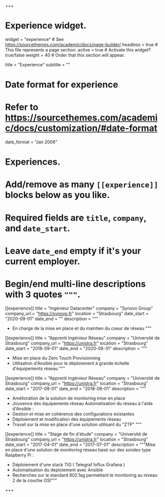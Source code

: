 +++
# Experience widget.
widget = "experience"  # See https://sourcethemes.com/academic/docs/page-builder/
headless = true  # This file represents a page section.
active = true  # Activate this widget? true/false
weight = 40  # Order that this section will appear.

title = "Experience"
subtitle = ""

# Date format for experience
#   Refer to https://sourcethemes.com/academic/docs/customization/#date-format
date_format = "Jan 2006"

# Experiences.
#   Add/remove as many `[[experience]]` blocks below as you like.
#   Required fields are `title`, `company`, and `date_start`.
#   Leave `date_end` empty if it's your current employer.
#   Begin/end multi-line descriptions with 3 quotes `"""`.
[[experience]]
  title = "Ingénieur Datacenter"
  company = "Synovo Group"
  company_url = "https://synovo.fr"
  location = "Strasbourg"
  date_start = "2020-09-01"
  date_end = ""
  description = """
* En charge de la mise en place et du maintien du coeur de réseau
  """

[[experience]]
  title = "Apprenti Ingénieur Réseau"
  company = "Université de Strasbourg"
  company_url = "https://unistra.fr"
  location = "Strasbourg"
  date_start = "2018-09-01"
  date_end = "2020-08-31"
  description = """
* Mise en place du Zero Touch Provisionning
* Utilisation d'Ansible pour le déploiement à grande échelle d'équipements réseau
  """


[[experience]]
  title = "Apprenti Ingénieur Réseau"
  company = "Université de Strasbourg"
  company_url = "https://unistra.fr"
  location = "Strasbourg"
  date_start = "2017-09-01"
  date_end = "2018-08-01"
  description = """
* Amélioration de la solution de monitoring mise en place
* Jouvence des équipements réseau
Automatisation du réseau à l'aide d'Ansible :
* Gestion et mise en cohérence des configurations existantes
* Déploiement et modification des équipements réseau
* Travail sur la mise en place d'une solution utilisant du "ZTP"
  """

[[experience]]
  title = "Stage de fin d'étude"
  company = "Université de Strasbourg"
  company_url = "https://unistra.fr"
  location = "Strasbourg"
  date_start = "2017-04-01"
  date_end = "2017-07-01"
  description = """Mise en place d'une solution de monitoring réseau basé sur des sondes type Raspberry Pi :
* Déploiement d'une stack TIG ( Telegraf Influx Grafana )
* Automatisation du deploiement avec Ansible
* Recherches sur le standard 802.1ag permettant le monitoring au niveau 2 de la couche OSI"""

+++

